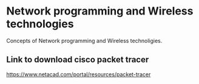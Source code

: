 # Network programming and Wireless technologies
Concepts of Network programming and Wireless technoligies.

<h2>Link to download cisco packet tracer</h2>

https://www.netacad.com/portal/resources/packet-tracer

